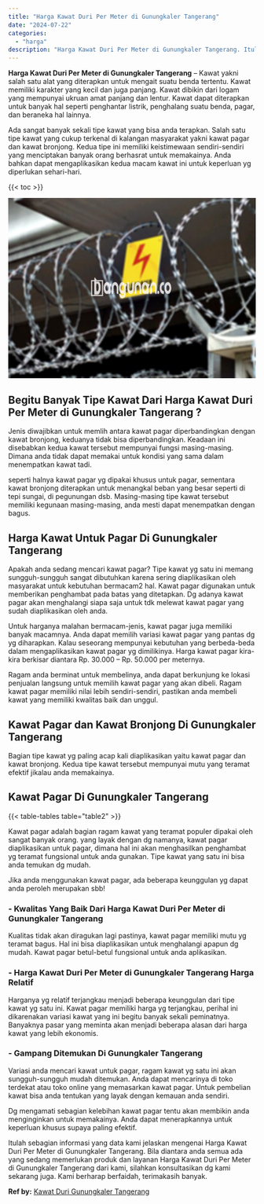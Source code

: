 ```yaml
---
title: "Harga Kawat Duri Per Meter di Gunungkaler Tangerang"
date: "2024-07-22"
categories: 
  - "harga"
description: "Harga Kawat Duri Per Meter di Gunungkaler Tangerang. Itulah sebagian informasi yang data kami jelaskan mengenai Harga Kawat Duri Per Meter di Gunungkaler Tan..."
---
```


**Harga Kawat Duri Per Meter di Gunungkaler Tangerang** – Kawat yakni salah satu alat yang diterapkan untuk mengait suatu benda tertentu. Kawat memiliki karakter yang kecil dan juga panjang. Kawat dibikin dari logam yang mempunyai ukruan amat panjang dan lentur. Kawat dapat diterapkan untuk banyak hal seperti penghantar listrik, penghalang suatu benda, pagar, dan beraneka hal lainnya.

Ada sangat banyak sekali tipe kawat yang bisa anda terapkan. Salah satu tipe kawat yang cukup terkenal di kalangan masyarakat yakni kawat pagar dan kawat bronjong. Kedua tipe ini memiliki keistimewaan sendiri-sendiri yang menciptakan banyak orang berhasrat untuk memakainya. Anda bahkan dapat mengaplikasikan kedua macam kawat ini untuk keperluan yg diperlukan sehari-hari.

{{< toc >}}

![Harga Kawat Duri Per Meter di Gunungkaler Tangerang](/images/jual-kawat-murah13.png)

## Begitu Banyak Tipe Kawat Dari Harga Kawat Duri Per Meter di Gunungkaler Tangerang ?

Jenis diwajibkan untuk memlih antara kawat pagar diperbandingkan dengan kawat bronjong, keduanya tidak bisa diperbandingkan. Keadaan ini disebabkan kedua kawat tersebut mempunyai fungsi masing-masing. Dimana anda tidak dapat memakai untuk kondisi yang sama dalam menempatkan kawat tadi.

seperti halnya kawat pagar yg dipakai khusus untuk pagar, sementara kawat bronjong diterapkan untuk menangkal beban yang besar seperti di tepi sungai, di pegunungan dsb. Masing-masing tipe kawat tersebut memiliki kegunaan masing-masing, anda mesti dapat menempatkan dengan bagus.

## Harga Kawat Untuk Pagar Di Gunungkaler Tangerang

Apakah anda sedang mencari kawat pagar? Tipe kawat yg satu ini memang sungguh-sungguh sangat dibutuhkan karena sering diaplikasikan oleh masyarakat untuk kebutuhan bermacam2 hal. Kawat pagar digunakan untuk memberikan penghambat pada batas yang ditetapkan. Dg adanya kawat pagar akan menghalangi siapa saja untuk tdk melewat kawat pagar yang sudah diaplikasikan oleh anda.

Untuk harganya malahan bermacam-jenis, kawat pagar juga memiliki banyak macamnya. Anda dapat memilih variasi kawat pagar yang pantas dg yg diharapkan. Kalau seseorang mempunyai kebutuhan yang berbeda-beda dalam mengaplikasikan kawat pagar yg dimilikinya. Harga kawat pagar kira-kira berkisar diantara Rp. 30.000 – Rp. 50.000 per meternya.

Ragam anda berminat untuk membelinya, anda dapat berkunjung ke lokasi penjualan langsung untuk memilih kawat pagar yang akan dibeli. Ragam kawat pagar memiliki nilai lebih sendiri-sendiri, pastikan anda membeli kawat yang memiliki kwalitas baik dan unggul.

## Kawat Pagar dan Kawat Bronjong Di Gunungkaler Tangerang

Bagian tipe kawat yg paling acap kali diaplikasikan yaitu kawat pagar dan kawat bronjong. Kedua tipe kawat tersebut mempunyai mutu yang teramat efektif jikalau anda memakainya.

## Kawat Pagar Di Gunungkaler Tangerang

{{< table-tables table="table2" >}}

Kawat pagar adalah bagian ragam kawat yang teramat populer dipakai oleh sangat banyak orang. yang layak dengan dg namanya, kawat pagar diaplikasikan untuk pagar, dimana hal ini akan menghasilkan penghambat yg teramat fungsional untuk anda gunakan. Tipe kawat yang satu ini bisa anda temukan dg mudah.

Jika anda menggunakan kawat pagar, ada beberapa keunggulan yg dapat anda peroleh merupakan sbb!

### \- Kwalitas Yang Baik Dari Harga Kawat Duri Per Meter di Gunungkaler Tangerang

Kualitas tidak akan diragukan lagi pastinya, kawat pagar memiliki mutu yg teramat bagus. Hal ini bisa diaplikasikan untuk menghalangi apapun dg mudah. Kawat pagar betul-betul fungsional untuk anda aplikasikan.

### \- Harga Kawat Duri Per Meter di Gunungkaler Tangerang Harga Relatif

Harganya yg relatif terjangkau menjadi beberapa keunggulan dari tipe kawat yg satu ini. Kawat pagar memiliki harga yg terjangkau, perihal ini dikarenakan variasi kawat yang ini begitu banyak sekali peminatnya. Banyaknya pasar yang meminta akan menjadi beberapa alasan dari harga kawat yang lebih ekonomis.

### \- Gampang Ditemukan Di Gunungkaler Tangerang

Variasi anda mencari kawat untuk pagar, ragam kawat yg satu ini akan sungguh-sungguh mudah ditemukan. Anda dapat mencarinya di toko terdekat atau toko online yang memasarkan kawat pagar. Untuk pembelian kawat bisa anda tentukan yang layak dengan kemauan anda sendiri.

Dg mengamati sebagian kelebihan kawat pagar tentu akan membikin anda menginginkan untuk memakainya. Anda dapat menerapkannya untuk keperluan khusus supaya paling efektif.

Itulah sebagian informasi yang data kami jelaskan mengenai Harga Kawat Duri Per Meter di Gunungkaler Tangerang. Bila diantara anda semua ada yang sedang memerlukan produk dan layanan Harga Kawat Duri Per Meter di Gunungkaler Tangerang dari kami, silahkan konsultasikan dg kami sekarang juga. Kami berharap berfaidah, terimakasih banyak.

**Ref by:** [Kawat Duri Gunungkaler Tangerang](https://id.wikipedia.org/wiki/Kawat)
